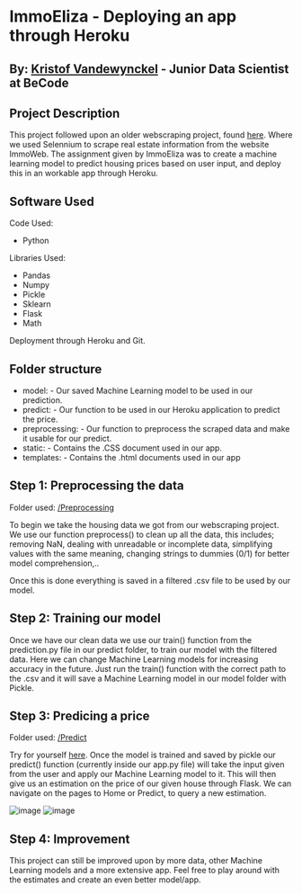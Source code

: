 # ImmoEliza - Deploying an app through Heroku

By: [Kristof Vandewynckel](https://github.com/KristofVandewynckel) - Junior Data Scientist at BeCode
--------------------------------------------------------------------------------------------------------

## Project Description

This project followed upon an older webscraping project, found [here](https://github.com/IrinaSing/immo-scraping). Where we used Selennium to scrape real estate information from the website ImmoWeb. The assignment given by ImmoEliza was to create a machine learning model to predict housing prices based on user input, and deploy this in an workable app through Heroku.

## Software Used

Code Used:
- Python

Libraries Used:
- Pandas
- Numpy
- Pickle
- Sklearn
- Flask
- Math

Deployment through Heroku and Git.

## Folder structure

- model: - Our saved Machine Learning model to be used in our prediction.
- predict: - Our function to be used in our Heroku application to predict the price.
- preprocessing: - Our function to preprocess the scraped data and make it usable for our predict.
- static: - Contains the .CSS document used in our app.
- templates: - Contains the .html documents used in our app


## Step 1: Preprocessing the data

Folder used: [/Preprocessing](https://github.com/KristofVandewynckel/Deployment_Project/tree/main/preprocessing)

To begin we take the housing data we got from our webscraping project. We use our function preprocess() to clean up all the data, this includes; removing NaN, dealing with unreadable or incomplete data, simplifying values with the same meaning, changing strings to dummies (0/1) for better model comprehension,..

Once this is done everything is saved in a filtered .csv file to be used by our model.

## Step 2: Training our model

Once we have our clean data we use our train() function from the prediction.py file in our predict folder, to train our model with the filtered data. Here we can change Machine Learning models for increasing accuracy in the future. Just run the train() function with the correct path to the .csv and it will save a Machine Learning model in our model folder with Pickle.

## Step 3: Predicing a price

Folder used: [/Predict](https://github.com/KristofVandewynckel/Deployment_Project/tree/main/predict)

Try for yourself [here](https://app-kristof-vandewynckel.herokuapp.com/).
Once the model is trained and saved by pickle our predict() function (currently inside our app.py file) will take the input given from the user and apply our Machine Learning model to it. This will then give us an estimation on the price of our given house through Flask. We can navigate on the pages to Home or Predict, to query a new estimation.

![image](https://user-images.githubusercontent.com/98815092/167114598-eb18b8b2-2657-4710-97b5-403cef94a80c.png)
![image](https://user-images.githubusercontent.com/98815092/167114667-c42b2419-60c4-4421-91bd-98157ef64318.png)

## Step 4: Improvement

This project can still be improved upon by more data, other Machine Learning models and a more extensive app. Feel free to play around with the estimates and create an even better model/app.
